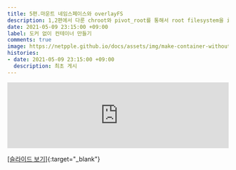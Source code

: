 ```yaml
---
title: 5편.마운트 네임스페이스와 overlayFS  
description: 1,2편에서 다룬 chroot와 pivot_root를 통해서 root filesystem을 isolation하였습니다. 마운트 네임스페이스는 파일시스템 마운트를 isolation 하는 것으로 이미 pivot_root에서도 사용하였지만, mount 처리를 격리함으로써 컨테이너 내부의 파일시스템 구조를 독립적으로 유지합니다. 실제 도커 컨테이너의 이미지 tarball을 이용하여 pivot_root와 mount namespace까지 적용하여 실제 도커 방식과 유사하게 컨테이너를 기동하여 봅니다. 그리고, 컨테이너 이미지 용량/중복을 해결하기 위한 overlayFS 에 대하여 다룹니다.       
date: 2021-05-09 23:15:00 +09:00
label: 도커 없이 컨테이너 만들기
comments: true
image: https://netpple.github.io/docs/assets/img/make-container-without-docker-intro-5.png
histories:
- date: 2021-05-09 23:15:00 +09:00
  description: 최초 게시
---
```

<div class="responsive-wrap">
  <iframe src="https://docs.google.com/presentation/d/e/2PACX-1vRBV22GjJhwirgAGcAmEu7qH0Fi9VUUwHz1vaLmWYWmS8gFfp7-g3ArVQ3w1YxgYP3B56f2noQDN7Kf/embed?start=false&loop=false&delayms=3000" frameborder="0" width="100%" allowfullscreen="true" mozallowfullscreen="true" webkitallowfullscreen="true"></iframe>
</div>

[[슬라이드 보기]](https://docs.google.com/presentation/d/1rQQzmg83m_lU6mcIy2eZSXDlLqKmJB748GfPeHDWTeI/edit#){:target="_blank"}